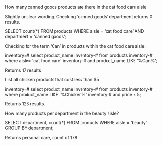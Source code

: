 How many canned goods products are there in the cat food care aisle

Slightly unclear wording. Checking ‘canned goods’ department returns 0 results. 

SELECT count(*)
FROM products
WHERE aisle = ‘cat food care’
AND department =  ‘canned goods’;

Checking for the term ‘Can’ in products within the cat food care aisle: 


inventory=# select product_name
inventory-# from products
inventory-# where aisle= 'cat food care'
inventory-# and product_name LIKE '%Can%';	

Returns 17 results

List all chicken products that cost less than $5

inventory=# select product_name
inventory-# from products
inventory-# where product_name LIKE '%Chicken%'
inventory-# and price < 5;

Returns 128 results. 

How many products per department in the beauty aisle? 

SELECT department, count(*)
FROM products
WHERE aisle = ‘beauty’
GROUP BY department;

Returns personal care, count of 178